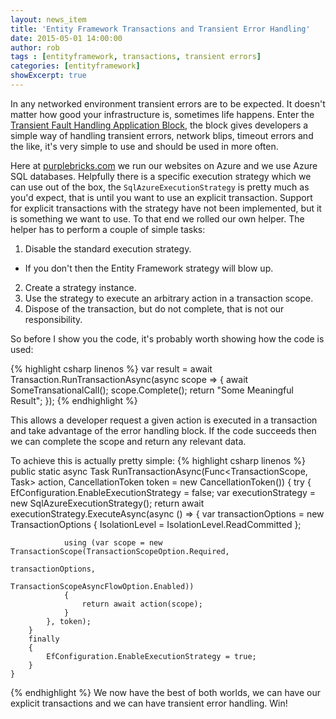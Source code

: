 ```yaml
---
layout: news_item
title: 'Entity Framework Transactions and Transient Error Handling'
date: 2015-05-01 14:00:00
author: rob
tags : [entityframework, transactions, transient errors]
categories: [entityframework]
showExcerpt: true
---
```


<!--
    showExcerpt: true
    postThumb: 'https://az713861.vo.msecnd.net/web-images/marketingWebsite/global/siteCore@1x-p8-2.png'
-->

In any networked environment transient errors are to be expected. It doesn't matter how good your infrastructure is, sometimes life happens. Enter the [Transient Fault Handling Application Block](https://msdn.microsoft.com/en-us/library/hh680934%28v=pandp.50%29.aspx), the block gives developers a simple way of handling transient errors, network blips, timeout errors and the like, it's very simple to use and should be used in more often.
<!--more-->
Here at [purplebricks.com](https://www.purplebricks.com) we run our websites on Azure and we use Azure SQL databases. Helpfully there is a specific execution strategy which we can use out of the box, the `SqlAzureExecutionStrategy` is pretty much as you'd expect, that is until you want to use an explicit transaction. Support for explicit transactions with the strategy have not been implemented, but it is something we want to use. To that end we rolled our own helper. The helper has to perform a couple of simple tasks:

 1. Disable the standard execution strategy.
   - If you don't then the Entity Framework strategy will blow up.
 2. Create a strategy instance.
 3. Use the strategy to execute an arbitrary action in a transaction scope.
 4. Dispose of the transaction, but do not complete, that is not our responsibility.

So before I show you the code, it's probably worth showing how the code is used:

{% highlight csharp linenos %}
var result = await Transaction.RunTransactionAsync(async scope =>
{
    await SomeTransationalCall();
    scope.Complete();
    return "Some Meaningful Result";
});
{% endhighlight %}

This allows a developer request a given action is executed in a transaction and take advantage of the error handling block. If the code succeeds then we can complete the scope and return any relevant data.

To achieve this is actually pretty simple:
{% highlight csharp linenos %}
    public static async Task<T> RunTransactionAsync<T>(Func<TransactionScope, Task<T>> action, CancellationToken token = new CancellationToken())
    {
        try
        {
            EfConfiguration.EnableExecutionStrategy = false;
            var executionStrategy = new SqlAzureExecutionStrategy();
            return await executionStrategy.ExecuteAsync(async () =>
            {
                var transactionOptions = new TransactionOptions 
                {
                    IsolationLevel = IsolationLevel.ReadCommitted 
                };
    
                using (var scope = new TransactionScope(TransactionScopeOption.Required,
                                                        transactionOptions,
                                                        TransactionScopeAsyncFlowOption.Enabled))
                {
                    return await action(scope);
                }
            }, token);
        }
        finally
        {
            EfConfiguration.EnableExecutionStrategy = true;
        }
    }
{% endhighlight %}
We now have the best of both worlds, we can have our explicit transactions and we can have transient error handling. Win!
